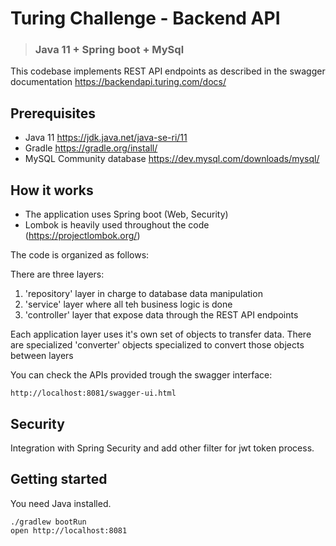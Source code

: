 # Turing Challenge - Backend API

> ### Java 11 + Spring boot + MySql

This codebase implements REST API endpoints as described in the swagger documentation
https://backendapi.turing.com/docs/ 

## Prerequisites

* Java 11 https://jdk.java.net/java-se-ri/11
* Gradle https://gradle.org/install/
* MySQL Community database https://dev.mysql.com/downloads/mysql/

## How it works

* The application uses Spring boot (Web, Security)
* Lombok is heavily used throughout the code (https://projectlombok.org/)

The code is organized as follows:

There are three layers:
1. 'repository' layer in charge to database data manipulation
2. 'service' layer where all teh business logic is done
3. 'controller' layer that expose data through the REST API endpoints

Each application layer uses it's own set of objects to transfer data. 
There are specialized 'converter' objects specialized to convert those objects between layers

You can check the APIs provided trough the swagger interface: 

    http://localhost:8081/swagger-ui.html

## Security

Integration with Spring Security and add other filter for jwt token process.

## Getting started

You need Java installed.

    ./gradlew bootRun
    open http://localhost:8081